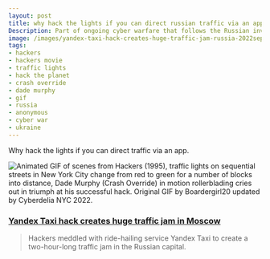 ```yaml
---
layout: post
title: why hack the lights if you can direct russian traffic via an app
Description: Part of ongoing cyber warfare that follows the Russian invasion of Ukraine, Hackers created a traffic nightmare by sending hundreds of Moscow taxi cabs to the same address.
image: /images/yandex-taxi-hack-creates-huge-traffic-jam-russia-2022sep02-cybernews-screenshot.jpg
tags:
- hackers
- hackers movie
- traffic lights
- hack the planet
- crash override
- dade murphy
- gif
- russia
- anonymous
- cyber war
- ukraine
---
```


Why hack the lights if you can direct traffic via an app.

![Animated GIF of scenes from Hackers (1995), traffic lights on sequential streets in New York City change from red to green  for a number of blocks into distance, Dade Murphy (Crash Override) in motion rollerblading cries out in triumph at his successful hack. Original GIF by Boardergirl20 updated by Cyberdelia NYC 2022.](/images/hackers-dade-hacking-traffic-lights-orig-by-boardergirl20-HD-optimized-cyberdelia-nyc.gif)  

### [Yandex Taxi hack creates huge traffic jam in Moscow](https://cybernews.com/cyber-war/hackers-created-an-enormous-traffic-jam-in-moscow/)

> Hackers meddled with ride-hailing service Yandex Taxi to create a two-hour-long traffic jam in the Russian capital.